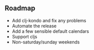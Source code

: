 ## Roadmap

* Add clj-kondo and fix any problems
* Automate the release
* Add a few sensible default calendars
* Support cljs
* Non-saturday/sunday weekends
